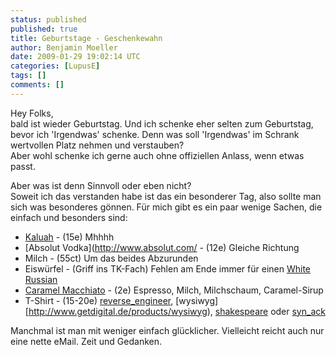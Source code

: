 ```yaml
---
status: published
published: true
title: Geburtstage - Geschenkewahn
author: Benjamin Moeller
date: 2009-01-29 19:02:14 UTC
categories: [LupusE]
tags: []
comments: []
---
```


Hey Folks,  
bald ist wieder Geburtstag. Und ich schenke eher selten zum Geburtstag, bevor ich 'Irgendwas' schenke. Denn was soll 'Irgendwas' im Schrank wertvollen Platz nehmen und verstauben?  
Aber wohl schenke ich gerne auch ohne offiziellen Anlass, wenn etwas passt.

Aber was ist denn Sinnvoll oder eben nicht?  
Soweit ich das verstanden habe ist das ein besonderer Tag, also sollte man sich was besonderes gönnen. Für mich gibt es ein paar wenige Sachen, die einfach und besonders sind:  
* [Kaluah](http://de.wikipedia.org/wiki/Kaluha) - (15e) Mhhhh
* [Absolut Vodka](http://www.absolut.com/ - (12e) Gleiche Richtung
* Milch - (55ct) Um das beides Abzurunden
* Eiswürfel - (Griff ins TK-Fach) Fehlen am Ende immer für einen [White Russian](http://de.wikipedia.org/wiki/White_Russian)
* [Caramel Macchiato](http://www.campussuite.de/produkte/kaffee.html) - (2e) Espresso, Milch, Milchschaum, Caramel-Sirup
* T-Shirt - (15-20e) [reverse_engineer](http://www.getdigital.de/products/reverse_engineer), [wysiwyg][http://www.getdigital.de/products/wysiwyg), [shakespeare](http://www.getdigital.de/products/shakespeare) oder [syn_ack](http://www.getdigital.de/products/syn_ack)

Manchmal ist man mit weniger einfach glücklicher. Vielleicht reicht auch nur eine nette eMail. Zeit und Gedanken.

